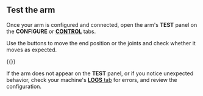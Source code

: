 ## Test the arm

Once your arm is configured and connected, open the arm's **TEST** panel on the **CONFIGURE** or [**CONTROL**](/manage/troubleshoot/teleoperate/default-interface/#web-ui) tabs.

Use the buttons to move the end position or the joints and check whether it moves as expected.

{{<imgproc src="/components/arm/control.png" alt="Arm test panel." resize="800x" style="width:500px" class="imgzoom shadow">}}

If the arm does not appear on the **TEST** panel, or if you notice unexpected behavior, check your machine's [**LOGS** tab](/manage/troubleshoot/troubleshoot/#check-logs) for errors, and review the configuration.
